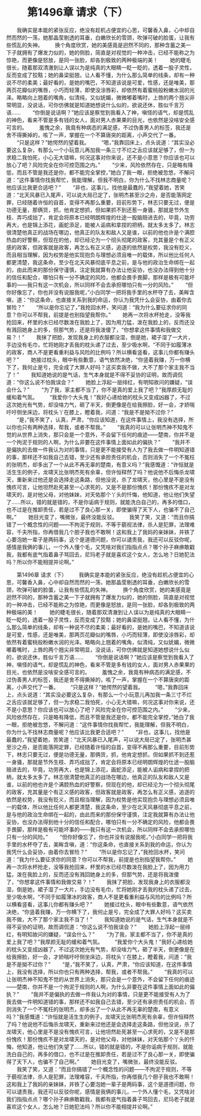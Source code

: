 # 　　第1496章 请求（下）
　　我确实是本能的紧张反应，绝没有趁机占便宜的心思，可馨香入鼻，心中却自然而然的一荡，她那晶莹剔透的耳垂，白嫩欣长的雪颈，吹弹可破的脸蛋，让我有些慌乱的失神。
　　换个角度欣赏，她的美感竟是迥然不同的，那种含蓄之美一下子就拥有了爆发力似的，她的侧脸，简直是对视觉的一种冲击，已经不能称之为惊艳，而更像是怒放，是同一张脸，却各到极致的两种极端的美！
　　她的睫毛很长，随着那双清澈到让人误以为是纯真的大眼睛一眨一眨的，透着一股子灵性，反而变成了狡黠；她的鼻梁挺翘，让人看不懂，为什么那么简单的线条，却有一种说不尽的柔美；最好看的，是她的嘴巴，不知道该说是可爱，性感，还是唯美，那两页花瓣似的嘴唇，小巧而轻薄，即使没涂唇彩，却依然有着蜜桃般粉嫩水润的光泽。略略向上翘着的嘴角，似清纯，又似妩媚，微微嘟着嘴时，上唇的两个翘尖非常明显，没说话，可你仿佛就是知道她想说什么似的，欲说还休，胜似千言万语……
　　“你倒是说话啊？”她应该是察觉到我看入了神，嗔怪的语气，却是慌乱的神色，看来不管是多有钱的女人，面对男人赤果果的目光，也依然是没啥安全感可言的。
　　羞愧之余，我竟有种病态的满足感，不过伪善男人的标签，我还是舍不得撕掉的，咳了一声，掌握在一个不算唐突的距离，小声交代了一番。
　　“只是这样？”她愕然的望着我。
　　“嗯，”我靠回床上，点头说道：“其实没必要这么复杂，有那么一个小玩意儿再加我一条三寸不烂之舌应该就足够了，但一为求稳二我怕死，小心无大错嘛，何况这事对你来说，还不是小意思？你应该也可以放心了吧？风险完全在你可控范围之内。”
　　“少来，风险依然存在，只是略有降低，而且不管是我还是你，都不能完全掌控，”她白了我一眼，拒绝被忽悠，不解问道：“这件事情你找我帮忙，我能理解，但我不明白，你为什么不找林志商量呢？他应该比我更合适吧？”
　　“非也，这事儿，找他是最蠢的，”我望着她，苦笑道：“北天风暴已入尾声，可以说大局已定了，张明杰甚至沙之舟，是否能落网定罪，已经随着许恒的自首，变得不再那么重要，目前形势下，林志只要无过，便是功德无量，那俩货，抓，他肯定想抓，但如果抓不到还惹一身骚，那就是节外生枝、弄巧成拙了，肯定会将原本已经明朗辉煌的仕途一股脑赔进去的，毕竟，功劳再大，也是锦上添花，画蛇添足，能被人诟病和拿捏的把柄，就太多太多了。林志很清楚他真正的战场在哪边，他真正的队友和敌人又是谁，以前的他也许是个满腔热血的好警察，但现在的他，却已经沦为一个彻头彻尾的政客，充其量是个有正义感的政客，但政客就是政客，再怎么有正义感，追逐的依然是权势，我没有贬义，而且相当理解，因为权势是他实现抱负与理想必须且唯一的载体，所以他比任何人都更清楚，我这条命，至少在北天风暴彻底平息之前，是与他的政治生命绑在一起的，由此而来的那份保守谨慎，注定我就算有办法让他妥协，也没办法得到他十分的信任和配合，哪怕只有一分不确定的风险，他都会畏手畏脚，那样是极有可能坏事的——我只有这一次机会，所以同样不会去承担哪怕只有一分的风险。”
　　“但你好像忘了，你也并没有说服我呢，”小白同学一把将我手里的水杯夺了去，美眸含嗔，道：“你这条命，也直接关系到我的命运，你认为我凭什么会妥协，由着你去冒险？”
　　“所以是你忘记了，”我抢回水杯，笑问道：“我为什么要征求你的同意？你可以不帮我，前提是也别指望我帮你。”
　　她再一次将水杯抢走，没等我抢回来，杯里的水已经尽数泼在我脸上了，因为用力猛，泼在我脸上的，反而还没有溅回她身上的多，但那气势，还是将我泼傻了，“你想拿这件事情和我做交易？！”
　　我抹了把脸，发现我身上的衣服都没湿，倒是她，裙子湿了一大片，手边没有毛巾，忙将她刚才丢我的枕头递了过去，至少吸水啊，“不同于如履薄冰的政客，商人不是更看重利益与风险的比例吗？所以横看竖看，这事儿你都有赚头吧？”
　　她接过枕头，眼中有些歉意，语气依然决绝，“你竖着我赚，万一你横下了，我何止是亏，完全成了大罪人好吗？这买卖我不做，大不了那个家主我不当了！”
　　我知道她说的是气话，生气本身就是不得不妥协的证明，故而调侃道：“你这么说不怕我误会？”
　　她脸上浮起一层绯红，有明知故问的嫌疑，“误会什么？”
　　“为了我，家主都不当了，你不是真的爱上我了吧？”我厚颜无耻的缓和着气氛。
　　“我爱你个大头鬼！”我好心递给她的枕头又变成凶器了，不过这次她光有气势，却没啥力气，砸了半天，倒更像是在给我擦脸，好一会，才娇喘吁吁侧坐床边，将枕头丫在膝上，瞪着我，问道：“我是不是拗不过你？”
　　“是，”我不笑了，认真，严肃，“你应该知道，在这件事情上，我没有选择，所以你也只有两种选择，帮我，或者不帮我。”
　　“我真的可以让张明杰神不知鬼不觉的从世界上消失，那只会是一个意外，不会留下任何的痕迹——楚南，你并不是一个拘泥于规则的人啊，为什么非要在这件事情上面如此的偏执？”
　　“我并不是偏执的去做一件我认为对的事情，只是更不能接受有人为了我去做一件明知道错的事，那样还不如我自己去错，至少还有承担责任的机会，否则消失了一个不冤枉的张明杰，却多出了一个从此不再无辜的楚南，有意义吗？”我感慨道：“许恒就是活生生的例子，龙啸天比张明杰死有余辜，但许恒释然了吗？他说他不后悔杀龙啸天，重新来过他还是会选择走这条路，但他没说，杀了龙啸天，他心里是不是没有愧疚可言，让他坦然赴死甚至一心求死的，又是不是那份愧疚！那份愧疚不是对龙啸天的，是对他父母，对他妹妹，对天佑那个丫头的忏悔，他知道，他让他们失望了……所以，错的就是错的，不是你诟病于规则，就能洗白自己的，再多的借口，也不过是在推卸责任，若是过不了良心那一关，即使骗得了天下人，也骗不了自己啊。”
　　她目光变了，嘴微张，最终没能反驳。
　　我笑了笑，又道：“而且你搞错了一个概念性的问题——不拘泥于规则，不等于藐视法律，杀人是犯罪，法理难容，千夫所指，你再借我几个胆子我也不敢啊！这和我上了我妈的亲妹妹，并铁了心要泡她一辈子是两码事，这个是道德问题，你可以谴责我，我还可以反驳你呢，感情是我俩的事儿，一个外人懂个毛，又凭啥对我们指指点点？哪个孙子麻痹敢戳我，我都有底气指着鼻子骂回去，尼玛老子就是喜欢这个女人，怎么地？日她犯法吗？所以你不能相提并论啊。”

　　第1496章 请求（下）
　　我确实是本能的紧张反应，绝没有趁机占便宜的心思，可馨香入鼻，心中却自然而然的一荡，她那晶莹剔透的耳垂，白嫩欣长的雪颈，吹弹可破的脸蛋，让我有些慌乱的失神。
　　换个角度欣赏，她的美感竟是迥然不同的，那种含蓄之美一下子就拥有了爆发力似的，她的侧脸，简直是对视觉的一种冲击，已经不能称之为惊艳，而更像是怒放，是同一张脸，却各到极致的两种极端的美！
　　她的睫毛很长，随着那双清澈到让人误以为是纯真的大眼睛一眨一眨的，透着一股子灵性，反而变成了狡黠；她的鼻梁挺翘，让人看不懂，为什么那么简单的线条，却有一种说不尽的柔美；最好看的，是她的嘴巴，不知道该说是可爱，性感，还是唯美，那两页花瓣似的嘴唇，小巧而轻薄，即使没涂唇彩，却依然有着蜜桃般粉嫩水润的光泽。略略向上翘着的嘴角，似清纯，又似妩媚，微微嘟着嘴时，上唇的两个翘尖非常明显，没说话，可你仿佛就是知道她想说什么似的，欲说还休，胜似千言万语……
　　“你倒是说话啊？”她应该是察觉到我看入了神，嗔怪的语气，却是慌乱的神色，看来不管是多有钱的女人，面对男人赤果果的目光，也依然是没啥安全感可言的。
　　羞愧之余，我竟有种病态的满足感，不过伪善男人的标签，我还是舍不得撕掉的，咳了一声，掌握在一个不算唐突的距离，小声交代了一番。
　　“只是这样？”她愕然的望着我。
　　“嗯，”我靠回床上，点头说道：“其实没必要这么复杂，有那么一个小玩意儿再加我一条三寸不烂之舌应该就足够了，但一为求稳二我怕死，小心无大错嘛，何况这事对你来说，还不是小意思？你应该也可以放心了吧？风险完全在你可控范围之内。”
　　“少来，风险依然存在，只是略有降低，而且不管是我还是你，都不能完全掌控，”她白了我一眼，拒绝被忽悠，不解问道：“这件事情你找我帮忙，我能理解，但我不明白，你为什么不找林志商量呢？他应该比我更合适吧？”
　　“非也，这事儿，找他是最蠢的，”我望着她，苦笑道：“北天风暴已入尾声，可以说大局已定了，张明杰甚至沙之舟，是否能落网定罪，已经随着许恒的自首，变得不再那么重要，目前形势下，林志只要无过，便是功德无量，那俩货，抓，他肯定想抓，但如果抓不到还惹一身骚，那就是节外生枝、弄巧成拙了，肯定会将原本已经明朗辉煌的仕途一股脑赔进去的，毕竟，功劳再大，也是锦上添花，画蛇添足，能被人诟病和拿捏的把柄，就太多太多了。林志很清楚他真正的战场在哪边，他真正的队友和敌人又是谁，以前的他也许是个满腔热血的好警察，但现在的他，却已经沦为一个彻头彻尾的政客，充其量是个有正义感的政客，但政客就是政客，再怎么有正义感，追逐的依然是权势，我没有贬义，而且相当理解，因为权势是他实现抱负与理想必须且唯一的载体，所以他比任何人都更清楚，我这条命，至少在北天风暴彻底平息之前，是与他的政治生命绑在一起的，由此而来的那份保守谨慎，注定我就算有办法让他妥协，也没办法得到他十分的信任和配合，哪怕只有一分不确定的风险，他都会畏手畏脚，那样是极有可能坏事的——我只有这一次机会，所以同样不会去承担哪怕只有一分的风险。”
　　“但你好像忘了，你也并没有说服我呢，”小白同学一把将我手里的水杯夺了去，美眸含嗔，道：“你这条命，也直接关系到我的命运，你认为我凭什么会妥协，由着你去冒险？”
　　“所以是你忘记了，”我抢回水杯，笑问道：“我为什么要征求你的同意？你可以不帮我，前提是也别指望我帮你。”
　　她再一次将水杯抢走，没等我抢回来，杯里的水已经尽数泼在我脸上了，因为用力猛，泼在我脸上的，反而还没有溅回她身上的多，但那气势，还是将我泼傻了，“你想拿这件事情和我做交易？！”
　　我抹了把脸，发现我身上的衣服都没湿，倒是她，裙子湿了一大片，手边没有毛巾，忙将她刚才丢我的枕头递了过去，至少吸水啊，“不同于如履薄冰的政客，商人不是更看重利益与风险的比例吗？所以横看竖看，这事儿你都有赚头吧？”
　　她接过枕头，眼中有些歉意，语气依然决绝，“你竖着我赚，万一你横下了，我何止是亏，完全成了大罪人好吗？这买卖我不做，大不了那个家主我不当了！”
　　我知道她说的是气话，生气本身就是不得不妥协的证明，故而调侃道：“你这么说不怕我误会？”
　　她脸上浮起一层绯红，有明知故问的嫌疑，“误会什么？”
　　“为了我，家主都不当了，你不是真的爱上我了吧？”我厚颜无耻的缓和着气氛。
　　“我爱你个大头鬼！”我好心递给她的枕头又变成凶器了，不过这次她光有气势，却没啥力气，砸了半天，倒更像是在给我擦脸，好一会，才娇喘吁吁侧坐床边，将枕头丫在膝上，瞪着我，问道：“我是不是拗不过你？”
　　“是，”我不笑了，认真，严肃，“你应该知道，在这件事情上，我没有选择，所以你也只有两种选择，帮我，或者不帮我。”
　　“我真的可以让张明杰神不知鬼不觉的从世界上消失，那只会是一个意外，不会留下任何的痕迹——楚南，你并不是一个拘泥于规则的人啊，为什么非要在这件事情上面如此的偏执？”
　　“我并不是偏执的去做一件我认为对的事情，只是更不能接受有人为了我去做一件明知道错的事，那样还不如我自己去错，至少还有承担责任的机会，否则消失了一个不冤枉的张明杰，却多出了一个从此不再无辜的楚南，有意义吗？”我感慨道：“许恒就是活生生的例子，龙啸天比张明杰死有余辜，但许恒释然了吗？他说他不后悔杀龙啸天，重新来过他还是会选择走这条路，但他没说，杀了龙啸天，他心里是不是没有愧疚可言，让他坦然赴死甚至一心求死的，又是不是那份愧疚！那份愧疚不是对龙啸天的，是对他父母，对他妹妹，对天佑那个丫头的忏悔，他知道，他让他们失望了……所以，错的就是错的，不是你诟病于规则，就能洗白自己的，再多的借口，也不过是在推卸责任，若是过不了良心那一关，即使骗得了天下人，也骗不了自己啊。”
　　她目光变了，嘴微张，最终没能反驳。
　　我笑了笑，又道：“而且你搞错了一个概念性的问题——不拘泥于规则，不等于藐视法律，杀人是犯罪，法理难容，千夫所指，你再借我几个胆子我也不敢啊！这和我上了我妈的亲妹妹，并铁了心要泡她一辈子是两码事，这个是道德问题，你可以谴责我，我还可以反驳你呢，感情是我俩的事儿，一个外人懂个毛，又凭啥对我们指指点点？哪个孙子麻痹敢戳我，我都有底气指着鼻子骂回去，尼玛老子就是喜欢这个女人，怎么地？日她犯法吗？所以你不能相提并论啊。”
